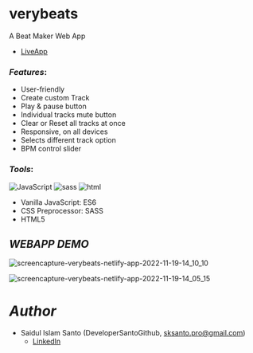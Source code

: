 # verybeats
A Beat Maker Web App
- [LiveApp](https://verybeats.netlify.app/)

### *Features*:

* User-friendly
* Create custom Track
* Play & pause button
* Individual tracks mute button
* Clear or Reset all tracks at once
* Responsive, on all devices
* Selects different track option
* BPM control slider

### *Tools*: 
![JavaScript](https://user-images.githubusercontent.com/72430572/208607054-2eb2d630-61ab-4ba5-a41e-db74245806ec.png)
![sass](https://user-images.githubusercontent.com/72430572/208606358-d8300af5-59b4-45fe-8c7f-4bbc9fd5039c.png)
![html](https://user-images.githubusercontent.com/72430572/208606664-b2c0a15c-e3be-4864-953a-cb2672851d36.png)
</br>
* Vanilla JavaScript: ES6 
* CSS Preprocessor: SASS 
* HTML5

## *WEBAPP DEMO*
![screencapture-verybeats-netlify-app-2022-11-19-14_10_10](https://user-images.githubusercontent.com/72430572/202841569-58907a69-8101-496b-8ee9-2f22e78d86a9.png)

![screencapture-verybeats-netlify-app-2022-11-19-14_05_15](https://user-images.githubusercontent.com/72430572/202841589-6525316f-8dd0-43fd-86e9-1c76fee27a88.png)

# *Author*

* Saidul Islam Santo (DeveloperSantoGithub, sksanto.pro@gmail.com)
  - [LinkedIn](https://www.linkedin.com/in/saidul-islam-santo/)
